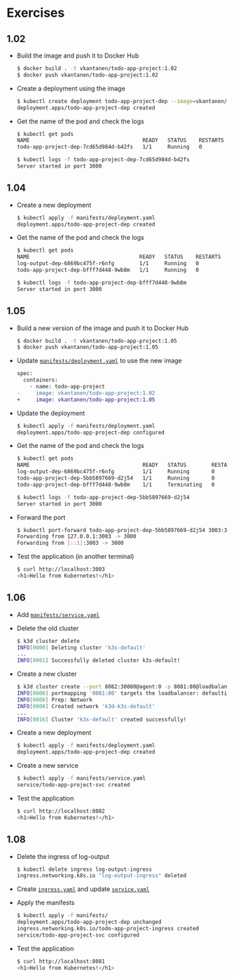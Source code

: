 # Exercises

## 1.02

- Build the image and push it to Docker Hub

  ```sh
  $ docker build . -t vkantanen/todo-app-project:1.02
  $ docker push vkantanen/todo-app-project:1.02
  ```

- Create a deployment using the image

  ```sh
  $ kubectl create deployment todo-app-project-dep --image=vkantanen/todo-app-project:1.02
  deployment.apps/todo-app-project-dep created
  ```

- Get the name of the pod and check the logs

  ```sh
  $ kubectl get pods
  NAME                                    READY   STATUS    RESTARTS   AGE
  todo-app-project-dep-7cd65d984d-b42fs   1/1     Running   0          8s

  $ kubectl logs -f todo-app-project-dep-7cd65d984d-b42fs
  Server started in port 3000
  ```

## 1.04

- Create a new deployment

  ```sh
  $ kubectl apply -f manifests/deployment.yaml 
  deployment.apps/todo-app-project-dep created
  ```

- Get the name of the pod and check the logs

  ```sh
  $ kubectl get pods
  NAME                                   READY   STATUS    RESTARTS   AGE
  log-output-dep-6869bc475f-r6nfg        1/1     Running   0          5m8s
  todo-app-project-dep-bfff7d448-9wb8m   1/1     Running   0          16s

  $ kubectl logs -f todo-app-project-dep-bfff7d448-9wb8m
  Server started in port 3000
  ```

## 1.05

- Build a new version of the image and push it to Docker Hub

  ```sh
  $ docker build . -t vkantanen/todo-app-project:1.05
  $ docker push vkantanen/todo-app-project:1.05
  ```

- Update [`manifests/deployment.yaml`](manifests/deployment.yaml) to use the new image

  ```diff
  spec:
    containers:
      - name: todo-app-project
  -     image: vkantanen/todo-app-project:1.02
  +     image: vkantanen/todo-app-project:1.05
  ```

- Update the deployment

  ```sh
  $ kubectl apply -f manifests/deployment.yaml
  deployment.apps/todo-app-project-dep configured
  ```

- Get the name of the pod and check the logs

  ```sh
  $ kubectl get pods
  NAME                                    READY   STATUS        RESTARTS   AGE
  log-output-dep-6869bc475f-r6nfg         1/1     Running       0          25m
  todo-app-project-dep-5bb5897669-d2j54   1/1     Running       0          10s
  todo-app-project-dep-bfff7d448-9wb8m    1/1     Terminating   0          20m

  $ kubectl logs -f todo-app-project-dep-5bb5897669-d2j54
  Server started in port 3000
  ```

- Forward the port

  ```sh
  $ kubectl port-forward todo-app-project-dep-5bb5897669-d2j54 3003:3000
  Forwarding from 127.0.0.1:3003 -> 3000
  Forwarding from [::1]:3003 -> 3000
  ```

- Test the application (in another terminal)

  ```sh
  $ curl http://localhost:3003
  <h1>Hello from Kubernetes!</h1>
  ```

## 1.06

- Add [`manifests/service.yaml`](manifests/service.yaml)

- Delete the old cluster

  ```sh
  $ k3d cluster delete
  INFO[0000] Deleting cluster 'k3s-default'
  ...
  INFO[0001] Successfully deleted cluster k3s-default!
  ```

- Create a new cluster

  ```sh
  $ k3d cluster create --port 8082:30080@agent:0 -p 8081:80@loadbalancer --agents 2
  INFO[0000] portmapping '8081:80' targets the loadbalancer: defaulting to [servers:*:proxy agents:*:proxy] 
  INFO[0000] Prep: Network                                
  INFO[0000] Created network 'k3d-k3s-default'
  ...
  INFO[0016] Cluster 'k3s-default' created successfully!
  ```

- Create a new deployment

  ```sh
  $ kubectl apply -f manifests/deployment.yaml
  deployment.apps/todo-app-project-dep created
  ```

- Create a new service

  ```sh
  $ kubectl apply -f manifests/service.yaml
  service/todo-app-project-svc created
  ```

- Test the application

  ```sh
  $ curl http://localhost:8082
  <h1>Hello from Kubernetes!</h1>
  ```

## 1.08

- Delete the ingress of log-output

  ```sh
  $ kubectl delete ingress log-output-ingress
  ingress.networking.k8s.io "log-output-ingress" deleted
  ```

- Create [`ingress.yaml`](manifests/ingress.yaml) and update [`service.yaml`](manifests/service.yaml)

- Apply the manifests

  ```sh
  $ kubectl apply -f manifests/
  deployment.apps/todo-app-project-dep unchanged
  ingress.networking.k8s.io/todo-app-project-ingress created
  service/todo-app-project-svc configured
  ```

- Test the application

  ```sh
  $ curl http://localhost:8081
  <h1>Hello from Kubernetes!</h1>
  ```
